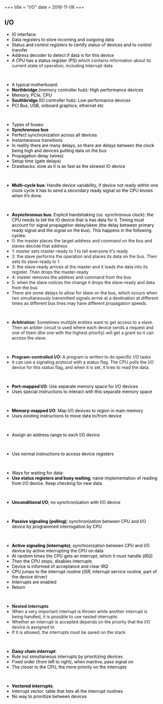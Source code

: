 +++
title = "I/O"
date = 2018-11-06
+++
<h2>I/O</h2><ul><li><span style="background-color: transparent; color: rgb(0, 0, 0);">IO interface:</span></li><li class="ql-indent-1"><span style="background-color: transparent; color: rgb(0, 0, 0);">Data registers to store incoming and outgoing data</span></li><li class="ql-indent-1"><span style="background-color: transparent; color: rgb(0, 0, 0);">Status and control registers to certify status of devices and to control transfer</span></li><li class="ql-indent-1"><span style="background-color: transparent; color: rgb(0, 0, 0);">Address decoder to detect if data is for this device</span></li><li class="ql-indent-1"><span style="background-color: transparent; color: rgb(0, 0, 0);">A CPU has a status register (PS) </span>which contains information about its current state of operation, including interrupt data</li></ul><p><br></p><ul><li><span style="background-color: transparent; color: rgb(0, 0, 0);">A typical motherboard:</span></li><li class="ql-indent-1"><strong style="background-color: transparent; color: rgb(0, 0, 0);">Northbridge </strong><span style="background-color: transparent; color: rgb(0, 0, 0);">(memory controller hub): High performance devices</span></li><li class="ql-indent-2"><span style="background-color: transparent; color: rgb(0, 0, 0);">Memory, PCIe, CPU</span></li><li class="ql-indent-1"><strong style="background-color: transparent; color: rgb(0, 0, 0);">Southbridge </strong><span style="background-color: transparent; color: rgb(0, 0, 0);">(IO controller hub): Low performance devices</span></li><li class="ql-indent-2"><span style="background-color: transparent; color: rgb(0, 0, 0);">PCI Bus, USB, onboard graphics, ethernet etc</span></li></ul><p><br></p><ul><li><span style="background-color: transparent; color: rgb(0, 0, 0);">Types of buses:</span></li><li class="ql-indent-1"><strong style="background-color: transparent; color: rgb(0, 0, 0);">Synchronous bus</strong></li><li class="ql-indent-2"><span style="background-color: transparent; color: rgb(0, 0, 0);">Perfect synchronization across all devices</span></li><li class="ql-indent-2"><span style="background-color: transparent; color: rgb(0, 0, 0);">Instantaneous transitions</span></li><li class="ql-indent-2"><span style="background-color: transparent; color: rgb(0, 0, 0);">In reality there are many delays, so there are delays between the clock being high and devices putting data on the bus</span></li><li class="ql-indent-3"><span style="background-color: transparent; color: rgb(0, 0, 0);">Propagation delay (wires)</span></li><li class="ql-indent-3"><span style="background-color: transparent; color: rgb(0, 0, 0);">Setup time (gate delays)</span></li><li class="ql-indent-2"><span style="background-color: transparent; color: rgb(0, 0, 0);">Drawbacks: slow as it is as fast as the slowest IO device</span></li></ul><p><br></p><ul><li class="ql-indent-1"><strong style="background-color: transparent; color: rgb(0, 0, 0);">Multi-cycle bus</strong><span style="background-color: transparent; color: rgb(0, 0, 0);">: Handle device variability, if device not ready within one clock cycle it has to send a secondary ready signal so the CPU knows when it’s done.</span></li></ul><p><br></p><ul><li class="ql-indent-1"><strong style="background-color: transparent; color: rgb(0, 0, 0);">Asynchronous bus</strong><span style="background-color: transparent; color: rgb(0, 0, 0);">: Explicit handshaking (vs. synchronous clock): the CPU needs to tell the IO device that is has data for it. Timing must account for signal propagation delay/skew (the delay between primary ready signal and the signal on the bus). This happens in the following cycles:</span></li><li class="ql-indent-2">0: the master places the target address and command on the bus and slaves decode that address</li><li class="ql-indent-2">1: master sets master-ready to 1 to tell everyone it's ready</li><li class="ql-indent-2">2: the slave performs the operation and places its data on the bus. Then sets its slave-ready to 1</li><li class="ql-indent-2">3: the slave-ready arrives at the master and it loads the data into its register. Then drops the master-ready</li><li class="ql-indent-2">4: master removes the address and command from the bus</li><li class="ql-indent-2">5: when the slave notices the change it drops the slave-ready and data from the bus</li><li class="ql-indent-2">There are some delays to allow for skew on the bus, which occurs when two simultaneously transmitted signals arrive at a destination at different times as different bus lines may have different propagation speeds.</li></ul><p><br></p><ul><li class="ql-indent-1"><strong>Arbitration: </strong>Sometimes multiple entities want to get access to a slave. Then an arbiter circuit is used where each device sends a request and one of them (the one with the highest priority) will get a grant so it can access the slave. </li></ul><p><br></p><ul><li><strong>Program-controlled I/O: </strong>A program is written to do specific I/O tasks</li><li class="ql-indent-1">It can use a signaling protocol with a status flag. The CPU polls the I/O device for this status flag, and when it is set, it tries to read the data.</li></ul><p><br></p><ul><li><strong style="background-color: transparent; color: rgb(0, 0, 0);">Port-mapped I/O</strong><span style="background-color: transparent; color: rgb(0, 0, 0);">: Use separate memory space for I/O devices</span></li><li class="ql-indent-1"><span style="background-color: transparent; color: rgb(0, 0, 0);">Uses special instructions to interact with this separate memory space</span></li></ul><p><br></p><ul><li><strong style="background-color: transparent; color: rgb(0, 0, 0);">Memory-mapped I/O</strong><span style="background-color: transparent; color: rgb(0, 0, 0);">: Map I/O devices to region in main memory</span></li><li class="ql-indent-1"><span style="background-color: transparent; color: rgb(0, 0, 0);">Uses existing instructions to move data to/from device</span></li></ul><p><br></p><ul><li class="ql-indent-1"><span style="background-color: transparent; color: rgb(0, 0, 0);">Assign an address range to each I/O device</span></li></ul><p><br></p><ul><li class="ql-indent-1"><span style="background-color: transparent; color: rgb(0, 0, 0);">Use normal instructions to access device registers</span></li></ul><p><br></p><ul><li class="ql-indent-1"><span style="background-color: transparent; color: rgb(0, 0, 0);">Ways for waiting for data:</span></li><li class="ql-indent-2"><strong style="background-color: transparent; color: rgb(0, 0, 0);">Use status registers and busy waiting</strong><span style="background-color: transparent; color: rgb(0, 0, 0);">; naive implementation of reading from I/O device. Keep checking for new data</span></li></ul><p><br></p><ul><li class="ql-indent-2"><strong style="background-color: transparent; color: rgb(0, 0, 0);">Unconditional I/O</strong><span style="background-color: transparent; color: rgb(0, 0, 0);">; no synchronization with I/O device</span></li></ul><p><br></p><ul><li class="ql-indent-2"><strong style="background-color: transparent; color: rgb(0, 0, 0);">Passive signaling (polling)</strong><span style="background-color: transparent; color: rgb(0, 0, 0);">; synchronization between CPU and I/O device by programmed interrogation by CPU</span></li></ul><p><br></p><ul><li class="ql-indent-2"><strong style="background-color: transparent; color: rgb(0, 0, 0);">Active signaling (interrupts)</strong><span style="background-color: transparent; color: rgb(0, 0, 0);">; synchronization between CPU and I/O device by active interrupting the CPU on data</span></li><li class="ql-indent-3"><span style="background-color: transparent; color: rgb(0, 0, 0);">At random times the CPU gets an interrupt, which it must handle (</span><em style="background-color: transparent; color: rgb(0, 0, 0);">IRQ</em><span style="background-color: transparent; color: rgb(0, 0, 0);">)</span></li><li class="ql-indent-3"><span style="background-color: transparent; color: rgb(0, 0, 0);">Then the CPU stops, disables interrupts</span></li><li class="ql-indent-3"><span style="background-color: transparent; color: rgb(0, 0, 0);">Device is informed of acceptance and clear </span><em style="background-color: transparent; color: rgb(0, 0, 0);">IRQ</em></li><li class="ql-indent-3"><span style="background-color: transparent; color: rgb(0, 0, 0);">CPU jumps to the interrupt routine (</span><em style="background-color: transparent; color: rgb(0, 0, 0);">ISR</em><span style="background-color: transparent; color: rgb(0, 0, 0);">, interrupt service routine, part of the device driver)</span></li><li class="ql-indent-3"><span style="background-color: transparent; color: rgb(0, 0, 0);">Interrupts are enabled</span></li><li class="ql-indent-3"><span style="background-color: transparent; color: rgb(0, 0, 0);">Return</span></li></ul><p><br></p><ul><li class="ql-indent-1"><strong>Nested interrupts</strong></li><li class="ql-indent-2">When a very important interrupt is thrown while another interrupt is being handled, it is possible to use nested interrupts</li><li class="ql-indent-2">Whether an interrupt is accepted depends on the priority that the I/O device is assigned to</li><li class="ql-indent-2">If it is allowed, the interrupts must be saved on the stack</li></ul><p><br></p><ul><li class="ql-indent-1"><strong style="background-color: transparent; color: rgb(0, 0, 0);">Daisy chain interrupt</strong><span style="background-color: transparent; color: rgb(0, 0, 0);">:</span></li><li class="ql-indent-2"><span style="background-color: transparent; color: rgb(0, 0, 0);">Rule out simultaneous interrupts by prioritizing devices</span></li><li class="ql-indent-2"><span style="background-color: transparent; color: rgb(0, 0, 0);">Fixed order (from left to right), when inactive, pass signal on</span></li><li class="ql-indent-2"><span style="background-color: transparent; color: rgb(0, 0, 0);">The closer to the CPU, the more priority on the interrupts</span></li></ul><p><br></p><ul><li class="ql-indent-1"><strong style="background-color: transparent; color: rgb(0, 0, 0);">Vectored interrupts</strong><span style="background-color: transparent; color: rgb(0, 0, 0);">:</span></li><li class="ql-indent-2"><span style="background-color: transparent; color: rgb(0, 0, 0);">Interrupt vector: table that lists all the interrupt routines</span></li><li class="ql-indent-2"><span style="background-color: transparent; color: rgb(0, 0, 0);">No way to prioritize between devices</span></li></ul>